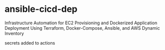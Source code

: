 # ansible-cicd-dep
Infrastructure Automation for EC2 Provisioning and Dockerized Application Deployment Using Terraform, Docker-Compose, Ansible, and AWS Dynamic Inventory


secrets added to actions

